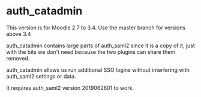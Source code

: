 # auth_catadmin

This version is for Moodle 2.7 to 3.4. Use the master branch for versions above 3.4

auth_catadmin contains large parts of auth_saml2 since it is a copy of it, just with the bits we don't need because the two plugins can share them removed.
 
auth_catadmin allows us run additional SSO logins without interfering with auth_saml2 settings or data.

It requires auth_saml2 version 2019062601 to work.
